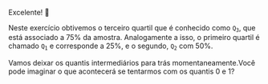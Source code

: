 Excelente!  👏

Neste exercício obtivemos o terceiro quartil que é conhecido como <code>Q<sub>3</sub></code>, que está associado a 75% da amostra. Analogamente a isso, o primeiro quartil é chamado <code>Q<sub>1</sub></code> e corresponde a 25%, e o segundo, <code>Q<sub>2</sub></code> com 50%.

Vamos deixar os quantis intermediários para trás momentaneamente.Você pode imaginar o que acontecerá se tentarmos com os quantis 0 e 1? 
